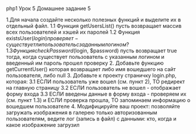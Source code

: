  php1 Урок 5 Домашнее задание 5
 
1.Для начала создайте несколько полезных функций и выделите 
их в отдельный файл.
    1.1 Функция getUsersList() пусть возвращает массив 
        всех пользователей и хэшей их паролей
    1.2 Функция existsUser($login) проверяет - существует ли 
        пользователь с заданным логином?
    1.3 Функция сheckPassword($login, $password) пусть возвращает true тогда, 
        когда существует пользователь с указанным логином и 
        введенный им пароль прошел проверку
2. Добавьте функцию getCurrentUser() которая возвращает 
либо имя вошедшего на сайт пользователя, либо null
3. Добавьте к проекту страничку login.php, которая:
    3.1 ЕСЛИ пользователь уже вошел (см. пункт 2), 
        ТО редирект на главную страницу
    3.2 ЕСЛИ пользователь не вошел - отображает форму входа
    3.3 ЕСЛИ введены данные в форму входа - проверяем их 
        (см. пункт 1.3) и ЕСЛИ проверка прошла, 
        ТО запоминаем информацию о вошедшем пользователе
4. Модифицируйте ваш проект: позволяйте загружать изображения 
    в галерею только авторизованным пользователям, ведите 
    лог (запись в файл) с данными: кто, когда и какое изображение 
    загрузил        
    